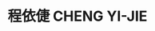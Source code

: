---
chinese_name: 程依倢
english_name: CHENG YI-JIE
title: 程依倢 CHENG YI-JIE
id: yijiecheng
collection: members
position: Part-time Research Assistant
type: part-time research assistant
department: 123
image_path: https://source.unsplash.com/collection/139386/600x600?a=.png
photo: pt_ra/yijiecheng.jpg
blurb: 123
---
